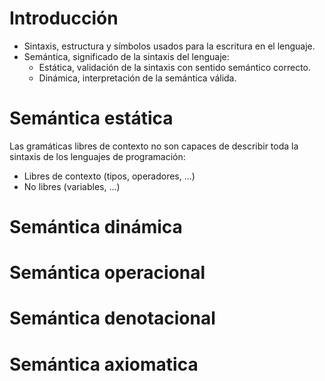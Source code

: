 # Introducción
- Sintaxis, estructura y símbolos usados para la escritura en el lenguaje.
- Semántica, significado de la sintaxis del lenguaje:
	- Estática, validación de la sintaxis con sentido semántico correcto.
	- Dinámica, interpretación de la semántica válida.
# Semántica estática
Las gramáticas libres de contexto no son capaces de describir toda la sintaxis de los lenguajes de programación: 
- Libres de contexto (tipos, operadores, ...)
- No libres (variables, ...)

# Semántica dinámica
# Semántica operacional
# Semántica denotacional
# Semántica axiomatica